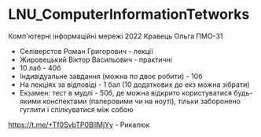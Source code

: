# LNU_ComputerInformationTetworks
Комп'ютерні інформаційні мережі 2022 Кравець Ольга ПМО-31

- Селіверстов Роман Григорович - лекції
- Жировецький Віктор Васильович - практичні
- 10 лаб - 40б
- Індивідуальне завдання (можна по двоє робити) - 10б
- На лекціях за відповіді - 1 бал (10 додаткових до екз можна зібрати)
- Екзамен: тест в мудлі - 50б, де можна відкрито користуватися будь-якими конспектами (паперовими чи на ноуті), тільки заборонено гуглити і спілкуватися між собою
 
 https://t.me/+Tf0SvbTP0BllMjYy - Рикалюк
